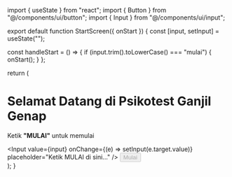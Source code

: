 import { useState } from "react";
import { Button } from "@/components/ui/button";
import { Input } from "@/components/ui/input";

export default function StartScreen({ onStart }) {
  const [input, setInput] = useState("");

  const handleStart = () => {
    if (input.trim().toLowerCase() === "mulai") {
      onStart();
    }
  };

  return (
    <div className="flex flex-col items-center justify-center h-screen space-y-4">
      <h1 className="text-2xl font-bold">Selamat Datang di Psikotest Ganjil Genap</h1>
      <p>Ketik <strong>"MULAI"</strong> untuk memulai</p>
      <Input
        value={input}
        onChange={(e) => setInput(e.target.value)}
        placeholder="Ketik MULAI di sini..."
      />
      <Button onClick={handleStart} disabled={!input.trim()}>
        Mulai
      </Button>
    </div>
  );
}
